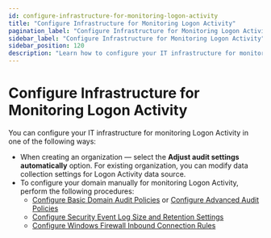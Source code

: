 ```yaml
---
id: configure-infrastructure-for-monitoring-logon-activity
title: "Configure Infrastructure for Monitoring Logon Activity"
pagination_label: "Configure Infrastructure for Monitoring Logon Activity"
sidebar_label: "Configure Infrastructure for Monitoring Logon Activity"
sidebar_position: 120
description: "Learn how to configure your IT infrastructure for monitoring Logon Activity using automatic or manual methods."
---
```


# Configure Infrastructure for Monitoring Logon Activity

You can configure your IT infrastructure for monitoring Logon Activity in one of the following ways:

- When creating an organization — select the **Adjust audit settings automatically** option. For
  existing organization, you can modify data collection settings for Logon Activity data source.
- To configure your domain manually for monitoring Logon Activity, perform the following procedures:
    - [Configure Basic Domain Audit Policies](/docs/1secure/configuration/logonactivity/basicauditpolicies.md) or
      [Configure Advanced Audit Policies](/docs/1secure/configuration/logonactivity/advancedaudit.md)
    - [Configure Security Event Log Size and Retention Settings](/docs/1secure/configuration/logonactivity/securitylogsize.md)
    - [Configure Windows Firewall Inbound Connection Rules](/docs/1secure/configuration/logonactivity/firewallrules.md)
